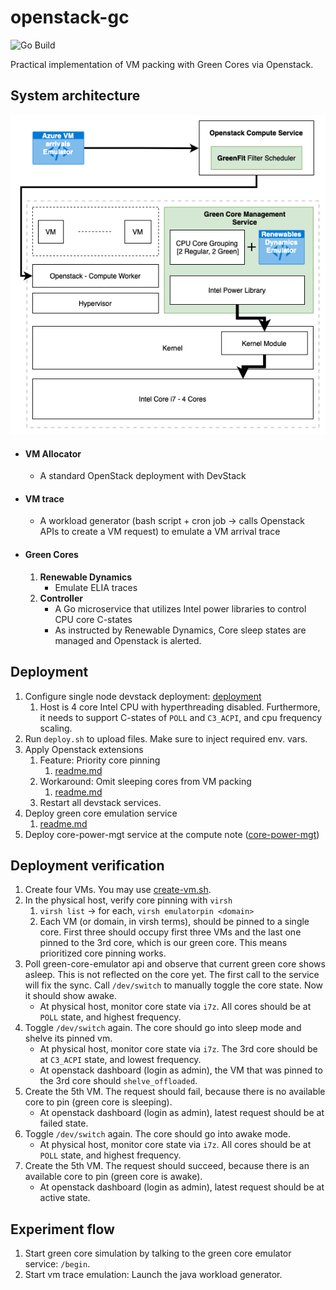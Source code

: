 # openstack-gc

![Go Build](https://github.com/crunchycookie/openstack-gc/actions/workflows/go.yml/badge.svg)

Practical implementation of VM packing with Green Cores via Openstack.

## System architecture

![system-architecture.png](system-architecture.png)

- #### VM Allocator
    - A standard OpenStack deployment with DevStack
- #### VM trace
    - A workload generator (bash script + cron job -> calls Openstack APIs to create a VM request) to emulate a VM
      arrival trace
- #### Green Cores
    1. **Renewable Dynamics**
        - Emulate ELIA traces
    2. **Controller**
        - A Go microservice that utilizes Intel power libraries to control CPU core C-states
        - As instructed by Renewable Dynamics, Core sleep states are managed and Openstack is alerted.

## Deployment

1. Configure single node devstack deployment: [deployment](deployment)
   1. Host is 4 core Intel CPU with hyperthreading disabled. Furthermore, it needs to support C-states of `POLL` and 
   `C3_ACPI`, and cpu frequency scaling.
2. Run `deploy.sh` to upload files. Make sure to inject required env. vars.
3. Apply Openstack extensions
    1. Feature: Priority core pinning
        1. [readme.md](extensions%2Ffeature-priority-core-pinning%2Freadme.md)
    2. Workaround: Omit sleeping cores from VM packing
        1. [readme.md](extensions%2Fworkaround-omit-sleeping-core-from-pcpu%2Freadme.md)
    3. Restart all devstack services.
4. Deploy green core emulation service
    1. [readme.md](extensions%2Fgc-emulator-service%2Freadme.md)
5. Deploy core-power-mgt service at the compute note ([core-power-mgt](https://github.com/crunchycookie/core-power-mgt))

## Deployment verification

1. Create four VMs. You may use [create-vm.sh](vm-trace%2Faz-trace-gen%2Fsrc%2Fmain%2Fresources%2Fos-client%2Fcreate-vm.sh).
2. In the physical host, verify core pinning with `virsh`
   1. `virsh list` -> for each, `virsh emulatorpin <domain>`
   2. Each VM (or domain, in virsh terms), should be pinned to a single core. First three should occupy first three 
   VMs and the last one pinned to the 3rd core, which is our green core. This means prioritized core pinning works.
3. Poll green-core-emulator api and observe that current green core shows asleep. This is not reflected on the core 
yet. The first call to the service will fix the sync. Call `/dev/switch` to manually toggle the core state. Now it 
should show awake.
   - At physical host, monitor core state via `i7z`. All cores should be at `POLL` state, and highest frequency.
4. Toggle `/dev/switch` again. The core should go into sleep mode and shelve its pinned vm.
   - At physical host, monitor core state via `i7z`. The 3rd core should be at `C3_ACPI` state, and lowest frequency.
   - At openstack dashboard (login as admin), the VM that was pinned to the 3rd core should `shelve_offloaded`.
5. Create the 5th VM. The request should fail, because there is no available core to pin (green core is sleeping).
    - At openstack dashboard (login as admin), latest request should be at failed state.
6. Toggle `/dev/switch` again. The core should go into awake mode.
   - At physical host, monitor core state via `i7z`. All cores should be at `POLL` state, and highest frequency.
7. Create the 5th VM. The request should succeed, because there is an available core to pin (green core is awake).
   - At openstack dashboard (login as admin), latest request should be at active state.


## Experiment flow

1. Start green core simulation by talking to the green core emulator service: `/begin`.
2. Start vm trace emulation: Launch the java workload generator.